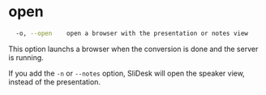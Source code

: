 # open

```sh
  -o, --open    open a browser with the presentation or notes view
```

This option launchs a browser when the conversion is done and the server is running.

If you add the `-n` or `--notes` option, SliDesk will open the speaker view, instead of the presentation.
